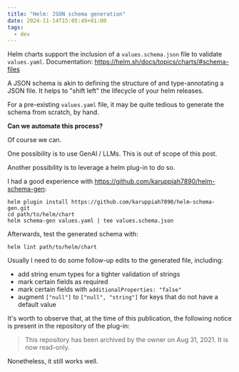 ```yaml
---
title: "Helm: JSON schema generation"
date: 2024-11-14T15:05:49+01:00
tags:
  - dev
---
```


Helm charts support the inclusion of a `values.schema.json` file to validate
`values.yaml`. Documentation: https://helm.sh/docs/topics/charts/#schema-files

A JSON schema is akin to defining the structure of and type-annotating a JSON
file. It helps to "shift left" the lifecycle of your helm releases.

For a pre-existing `values.yaml` file, it may be quite tedious to generate the
schema from scratch, by hand.

**Can we automate this process?**

<!--more-->

Of course we can.

One possibility is to use GenAI / LLMs. This is out of scope of this post.

Another possibility is to leverage a helm plug-in to do so.

I had a good experience with https://github.com/karuppiah7890/helm-schema-gen:

```shell
helm plugin install https://github.com/karuppiah7890/helm-schema-gen.git
cd path/to/helm/chart
helm schema-gen values.yaml | tee values.schema.json
```

Afterwards, test the generated schema with:

```shell
helm lint path/to/helm/chart
```

Usually I need to do some follow-up edits to the generated file, including:

- add string enum types for a tighter validation of strings
- mark certain fields as required
- mark certain fields with `additionalProperties: "false"`
- augment `["null"]` to `["null", "string"]` for keys that do not have a
  default value

It's worth to observe that, at the time of this publication, the following
notice is present in the repository of the plug-in:

> This repository has been archived by the owner on Aug 31, 2021. It is now
> read-only.

Nonetheless, it still works well.
